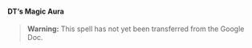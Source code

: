 #### DT‘s Magic Aura
<!-- previously "Arcanist’s Magic Aura" -->

> **Warning:**
> This spell has not yet been transferred from the Google Doc.
